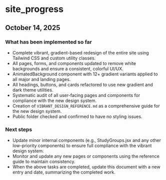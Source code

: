 # site_progress

## October 14, 2025

### What has been implemented so far
- Complete vibrant, gradient-based redesign of the entire site using Tailwind CSS and custom utility classes.
- All pages, forms, and components updated to remove white backgrounds and ensure a consistent, colorful UI/UX.
- AnimatedBackground component with 12+ gradient variants applied to all major and landing pages.
- All headings, buttons, and cards refactored to use new gradient and dark theme utilities.
- Systematic audit of all user-facing pages and components for compliance with the new design system.
- Creation of `VIBRANT_DESIGN_REFERENCE.md` as a comprehensive guide for the new design system.
- Public folder checked and confirmed to have no styling issues.

### Next steps
- Update minor internal components (e.g., StudyGroups.jsx and any other low-priority components) to ensure full compliance with the vibrant design system.
- Monitor and update any new pages or components using the reference guide to maintain consistency.
- When the above tasks are completed, update this document with a new entry and date, summarizing the completed work.
